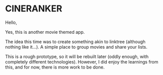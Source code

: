 # CINERANKER

Hello,

Yes, this is another movie themed app.

The idea this time was to create something akin to linktree (although nothing like it...). A simple place to group movies and share your lists.

This is a rough prototype, so it will be rebuilt later (oddly enough, with completely different technologies). However, I did enjoy the learnings from this, and for now, there is more work to be done.
